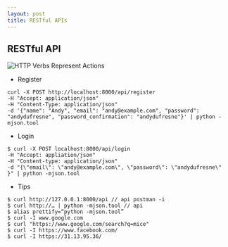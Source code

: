```yaml
---
layout: post
title: RESTful APIs
---
```


## RESTful API

![HTTP Verbs Represent Actions](https://uploads.toptal.io/blog/image/123414/toptal-blog-image-1498567452740-6773f3fd56484fa794cbf1dbfb9ebb38.png)

- Register

```
curl -X POST http://localhost:8000/api/register
-H "Accept: application/json"
-H "Content-Type: application/json"
-d '{"name": "Andy", "email": "andy@example.com", "password": "andydufresne", "password_confirmation": "andydufresne"}' | python -mjson.tool
```

- Login

```
$ curl -X POST localhost:8000/api/login
-H "Accept: appliation/json"
-H "Content-type: application/json"
-d "{\"email\": \"andy@example.com\", \"password\": \"andydufresne\" }" | python -mjson.tool
```

- Tips

```
$ curl http://127.0.0.1:8000/api // api postman -i
$ curl http://… | python -mjson.tool // api
$ alias prettify=“python -mjson.tool”
$ curl -I www.google.com
$ curl "https://www.google.com/search?q=mice"
$ curl -I https://www.facebook.com/
$ curl -I https://31.13.95.36/
```
